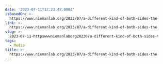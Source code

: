 ```yaml
---
date: '2023-07-11T12:23:48.000Z'
isBasedOn: >-
  https://www.niemanlab.org/2023/07/a-different-kind-of-both-sides-the-l-a-times-new-section-de-los-aims-to-draw-latino-readers-without-the-paywall/
link: >-
  https://www.niemanlab.org/2023/07/a-different-kind-of-both-sides-the-l-a-times-new-section-de-los-aims-to-draw-latino-readers-without-the-paywall/
slug: >-
  2023-07-11-httpswwwniemanlaborg202307a-different-kind-of-both-sides-the-l-a-times-new-section-de-los-aims-to-draw-latino-readers-without-the-paywall
tags:
  - Media
title: >-
  https://www.niemanlab.org/2023/07/a-different-kind-of-both-sides-the-l-a-times-new-section-de-los-aims-to-draw-latino-readers-without-the-paywall/
---
```



